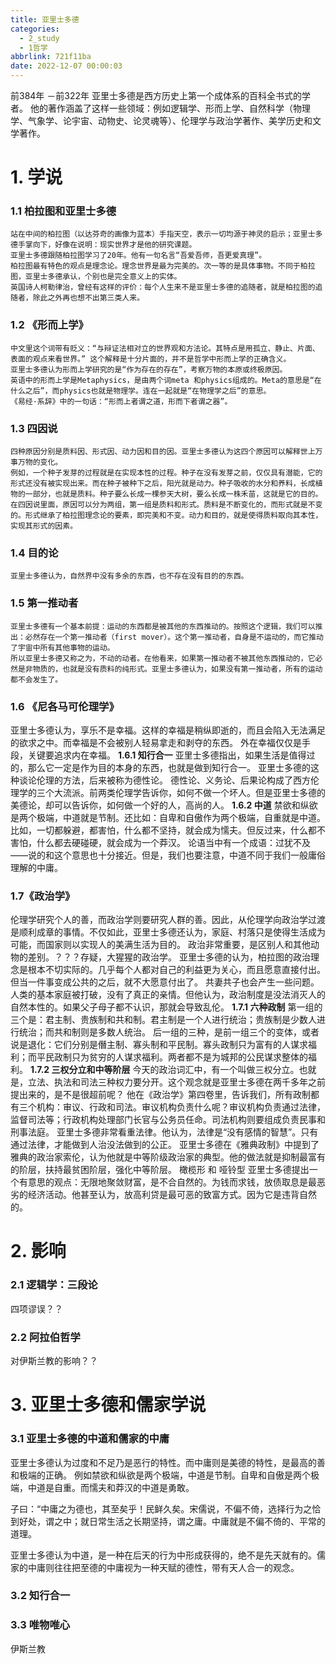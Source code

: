 ```yaml
---
title: 亚里士多德
categories:
  - 2_study
  - 1哲学
abbrlink: 721f11ba
date: 2022-12-07 00:00:03
---
```


前384年 －前322年
亚里士多德是西方历史上第一个成体系的百科全书式的学者。
他的著作涵盖了这样一些领域：例如逻辑学、形而上学、自然科学（物理学、气象学、论宇宙、动物史、论灵魂等）、伦理学与政治学著作、美学历史和文学著作。
<!-- more -->

# 1. 学说

### 1.1  柏拉图和亚里士多德

```
站在中间的柏拉图（以达芬奇的画像为蓝本）手指天空，表示一切均源于神灵的启示；亚里士多德手掌向下，好像在说明：现实世界才是他的研究课题。
亚里士多德跟随柏拉图学习了20年。他有一句名言“吾爱吾师，吾更爱真理”。
柏拉图最有特色的观点是理念论。理念世界是最为完美的。次一等的是具体事物。不同于柏拉图，亚里士多德承认，个别也是完全意义上的实体。
英国诗人柯勒律治，曾经有这样的评价：每个人生来不是亚里士多德的追随者，就是柏拉图的追随者，除此之外再也想不出第三类人来。
```

### 1.2 《形而上学》

```
中文里这个词带有贬义：“与辩证法相对立的世界观和方法论。其特点是用孤立、静止、片面、表面的观点来看世界。” 这个解释是十分片面的，并不是哲学中形而上学的正确含义。
亚里士多德认为形而上学研究的是“作为存在的存在”，考察万物的本原或终极原因。
英语中的形而上学是Metaphysics，是由两个词meta 和physics组成的。Meta的意思是“在什么之后”，而physics也就是物理学。连在一起就是“在物理学之后”的意思。
《易经·系辞》中的一句话：“形而上者谓之道，形而下者谓之器”。
```

### 1.3 四因说

```
四种原因分别是质料因、形式因、动力因和目的因。亚里士多德认为这四个原因可以解释世上万事万物的变化。
例如，一个种子发芽的过程就是在实现本性的过程。种子在没有发芽之前，仅仅具有潜能，它的形式还没有被实现出来。而在种子被种下之后，阳光就是动力。种子吸收的水分和养料，长成植物的一部分，也就是质料。种子要么长成一棵参天大树，要么长成一株禾苗，这就是它的目的。
在四因说里面，原因可以分为两组，第一组是质料和形式。质料是不断变化的，而形式就是不变的。形式继承了柏拉图理念论的要素，即完美和不变。动力和目的，就是使得质料取向其本性，实现其形式的因素。
```

### 1.4 目的论

```
亚里士多德认为，自然界中没有多余的东西，也不存在没有目的的东西。
```

### 1.5 第一推动者

```
亚里士多德有一个基本前提：运动的东西都是被其他的东西推动的。按照这个逻辑，我们可以推出：必然存在一个第一推动者（first mover）。这个第一推动者，自身是不运动的，而它推动了宇宙中所有其他事物的运动。
所以亚里士多德又称之为，不动的动者。在他看来，如果第一推动者不被其他东西推动的，它必然是非物质的，也就是没有质料的纯形式。亚里士多德认为，如果没有第一推动者，所有的运动都不会发生了。
```

### 1.6 《尼各马可伦理学》

亚里士多德认为，享乐不是幸福。这样的幸福是稍纵即逝的，而且会陷入无法满足的欲求之中。而幸福是不会被别人轻易拿走和剥夺的东西。
外在幸福仅仅是手段，关键要追求内在幸福。
**1.6.1 知行合一**
亚里士多德指出，如果生活是值得过的，那么它一定是作为目的本身的东西，也就是做到知行合一。
亚里士多德的这种谈论伦理的方法，后来被称为德性论。
德性论、义务论、后果论构成了西方伦理学的三个大流派。前两类伦理学告诉你，如何不做一个坏人。但是亚里士多德的美德论，却可以告诉你，如何做一个好的人，高尚的人。
**1.6.2 中道**
禁欲和纵欲是两个极端，中道就是节制。还比如：自卑和自傲作为两个极端，自重就是中道。比如，一切都躲避，都害怕，什么都不坚持，就会成为懦夫。但反过来，什么都不害怕，什么都去硬碰硬，就会成为一个莽汉。
论语当中有一个成语：过犹不及——说的和这个意思也十分接近。但是，我们也要注意，中道不同于我们一般庸俗理解的中庸。

### 1.7《政治学》

伦理学研究个人的善，而政治学则要研究人群的善。因此，从伦理学向政治学过渡是顺利成章的事情。不仅如此，亚里士多德还认为，家庭、村落只是使得生活成为可能，而国家则以实现人的美满生活为目的。
政治非常重要，是区别人和其他动物的差别。？？？存疑，大猩猩的政治学。
亚里士多德的认为，柏拉图的政治理念是根本不切实际的。几乎每个人都对自己的利益更为关心，而且愿意直接付出。但当一件事变成公共的之后，就不大愿意付出了。
共妻共子也会产生一些问题。人类的基本家庭被打破，没有了真正的亲情。但他认为，政治制度是没法消灭人的自然本性的。如果父子母子都不认识，那就会导致乱伦。
**1.7.1 六种政制**
第一组的三个是：君主制、贵族制和共和制。君主制是一个人进行统治；贵族制是少数人进行统治；而共和制则是多数人统治。
后一组的三种，是前一组三个的变体，或者说是退化：它们分别是僭主制、寡头制和平民制。寡头政制只为富有的人谋求福利；而平民政制只为贫穷的人谋求福利。两者都不是为城邦的公民谋求整体的福利。
**1.7.2 三权分立和中等阶层**
今天的政治词汇中，有一个叫做三权分立。也就是，立法、执法和司法三种权力要分开。这个观念就是亚里士多德在两千多年之前提出来的，是不是很超前呢？
他在《政治学》第四卷里，告诉我们，所有政制都有三个机构：审议、行政和司法。审议机构负责什么呢？审议机构负责通过法律，监督司法等；行政机构处理部门长官与公务员任命。司法机构则要组成负责民事和刑事法庭。
亚里士多德非常看重法律。他认为，法律是“没有感情的智慧”。只有通过法律，才能做到人治没法做到的公正。
亚里士多德在《雅典政制》中提到了雅典的政治家索伦，认为他就是中等阶级政治家的典型。他的做法就是抑制最富有的阶层，扶持最贫困阶层，强化中等阶层。
橄榄形 和  哑铃型
亚里士多德提出一个有意思的观点：无限地聚敛财富，是不合自然的。为钱而求钱，放债取息是最恶劣的经济活动。他甚至认为，放高利贷是最可恶的致富方式。因为它是违背自然的。

# 2. 影响

### 2.1 逻辑学：三段论

四项谬误？？

### 2.2 阿拉伯哲学

对伊斯兰教的影响？？



# 3. 亚里士多德和儒家学说

### 3.1 亚里士多德的中道和儒家的中庸
亚里士多德认为过度和不足乃是恶行的特性。而中庸则是美德的特性，是最高的善和极端的正确。
例如禁欲和纵欲是两个极端，中道是节制。自卑和自傲是两个极端，中道是自重。而懦夫和莽汉的中道是勇敢。

子曰：“中庸之为德也，其至矣乎！民鲜久矣。宋儒说，不偏不倚，选择行为之恰到好处，谓之中；就日常生活之长期坚持，谓之庸。中庸就是不偏不倚的、平常的道理。

亚里士多德认为中道，是一种在后天的行为中形成获得的，绝不是先天就有的。儒家的中庸则往往把至德的中庸视为一种天赋的德性，带有天人合一的观念。

### 3.2 知行合一

### 3.3 唯物唯心

伊斯兰教
